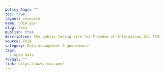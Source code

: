 ```yaml
---
policy_tags: ""
toc: true
layout: resource
name: FOIA.gov
slug: foia
publish: true
description: The public-facing site for Freedom of Information Act (FOIA) requests.
source: FOIA
category: Data management & governance
tags:
  - open data
format: ""
link: https://www.foia.gov/
---
```

